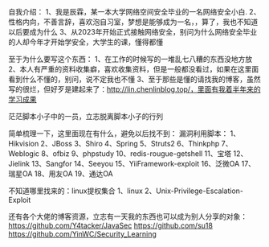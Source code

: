 自我介绍：
1、我是辰霖，某一本大学网络空间安全毕业的一名网络安全小白.
2、性格内向，不善言辞，喜欢泡自习室，梦想是能够成为一名，，算了，我也不知道以后要成为什么
3、从2023年开始正式接触网络安全，别问为什么网络安全毕业的人却今年才开始学安全，大学生的课，懂得都懂

至于为什么要写这个东西：
1、在工作的时候写的一堆乱七八糟的东西没地方放
2、本人有严重的资料收集癖，喜欢收集资料，但是一般都没看过，如果在这里面看到什么不懂的，别问，说不定我也不懂
3、至于那些是懂的请找我的博客，虽然写的很烂，但好歹是建起来了：http://lin.chenlinblog.top/，里面有我着半年来的学习成果

茫茫脚本小子中的一员，立志脱离脚本小子的行列

简单梳理一下，这里面现在有什么，避免以后找不到：
漏洞利用脚本：
1、Hikvision
2、JBoss
3、Shiro
4、Spring
5、Struts2
6、Thinkphp
7、Weblogic
8、ofbiz
9、phpstudy
10、redis-rougue-getshell
11、宝塔
12、Jielink
13、Sangfor
14、Seeyou
15、YiiFramework-exploit
16、泛微OA
17、瑞星OA
18、用友OA
19、通达OA

不知道哪里找来的：linux提权集合
1、linux
2、Unix-Privilege-Escalation-Exploit


还有各个大佬的博客资源，立志有一天我的东西也可以成为别人分享的对象：
https://github.com/Y4tacker/JavaSec 
https://github.com/su18
https://github.com/YinWC/Security_Learning

